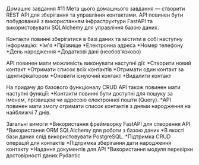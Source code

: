 Домашнє завдання #11
Мета цього домашнього завдання — створити REST API для зберігання та управління контактами. API повинен бути побудований з використанням інфраструктури FastAPI та використовувати SQLAlchemy для управління базою даних.

Контакти повинні зберігатися в базі даних та містити в собі наступну інформацію:
*Ім'я
*Прізвище
*Електронна адреса
*Номер телефону
*День народження
*Додаткові дані (необов'язково)

API повинен мати можливість виконувати наступні дії:
*Створити новий контакт
*Отримати список всіх контактів
*Отримати один контакт за ідентифікатором
*Оновити існуючий контакт
*Видалити контакт

На придачу до базового функціоналу CRUD API також повинен мати наступні функції:
*Контакти повинні бути доступні для пошуку за іменем, прізвищем чи адресою електронної пошти (Query).
*API повинен мати змогу отримати список контактів з днями народження на найближчі 7 днів.

Загальні вимоги
*Використання фреймворку FastAPI для створення API
*Використання ORM SQLAlchemy для роботи з базою даних
*В якості бази даних слід використовувати PostgreSQL.
*Підтримка CRUD операцій для контактів
*Підтримка зберігання дати народження контакту
*Надання документів для API
*Використання модуля перевірки достовірності даних Pydantic

